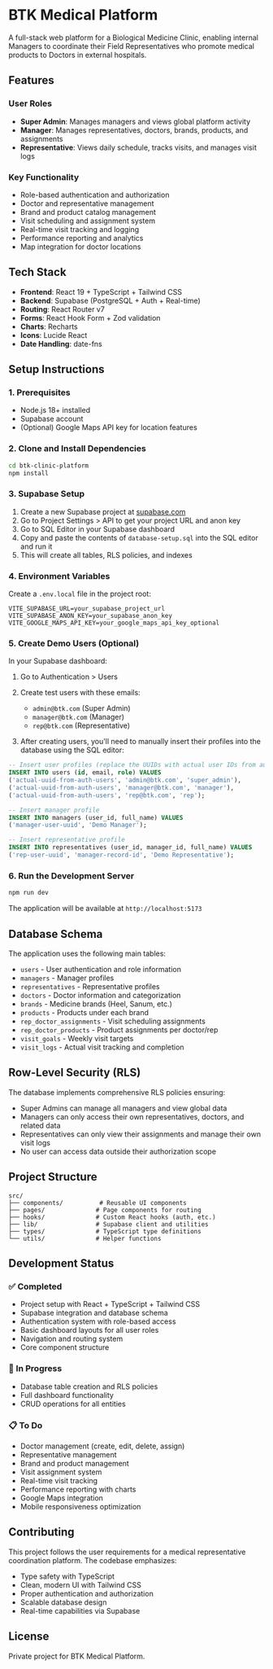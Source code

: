 # BTK Medical Platform

A full-stack web platform for a Biological Medicine Clinic, enabling internal Managers to coordinate their Field Representatives who promote medical products to Doctors in external hospitals.

## Features

### User Roles
- **Super Admin**: Manages managers and views global platform activity
- **Manager**: Manages representatives, doctors, brands, products, and assignments
- **Representative**: Views daily schedule, tracks visits, and manages visit logs

### Key Functionality
- Role-based authentication and authorization
- Doctor and representative management
- Brand and product catalog management
- Visit scheduling and assignment system
- Real-time visit tracking and logging
- Performance reporting and analytics
- Map integration for doctor locations

## Tech Stack

- **Frontend**: React 19 + TypeScript + Tailwind CSS
- **Backend**: Supabase (PostgreSQL + Auth + Real-time)
- **Routing**: React Router v7
- **Forms**: React Hook Form + Zod validation
- **Charts**: Recharts
- **Icons**: Lucide React
- **Date Handling**: date-fns

## Setup Instructions

### 1. Prerequisites

- Node.js 18+ installed
- Supabase account
- (Optional) Google Maps API key for location features

### 2. Clone and Install Dependencies

```bash
cd btk-clinic-platform
npm install
```

### 3. Supabase Setup

1. Create a new Supabase project at [supabase.com](https://supabase.com)
2. Go to Project Settings > API to get your project URL and anon key
3. Go to SQL Editor in your Supabase dashboard
4. Copy and paste the contents of `database-setup.sql` into the SQL editor and run it
5. This will create all tables, RLS policies, and indexes

### 4. Environment Variables

Create a `.env.local` file in the project root:

```env
VITE_SUPABASE_URL=your_supabase_project_url
VITE_SUPABASE_ANON_KEY=your_supabase_anon_key
VITE_GOOGLE_MAPS_API_KEY=your_google_maps_api_key_optional
```

### 5. Create Demo Users (Optional)

In your Supabase dashboard:

1. Go to Authentication > Users
2. Create test users with these emails:
   - `admin@btk.com` (Super Admin)
   - `manager@btk.com` (Manager)  
   - `rep@btk.com` (Representative)

3. After creating users, you'll need to manually insert their profiles into the database using the SQL editor:

```sql
-- Insert user profiles (replace the UUIDs with actual user IDs from auth.users)
INSERT INTO users (id, email, role) VALUES 
('actual-uuid-from-auth-users', 'admin@btk.com', 'super_admin'),
('actual-uuid-from-auth-users', 'manager@btk.com', 'manager'),
('actual-uuid-from-auth-users', 'rep@btk.com', 'rep');

-- Insert manager profile
INSERT INTO managers (user_id, full_name) VALUES 
('manager-user-uuid', 'Demo Manager');

-- Insert representative profile  
INSERT INTO representatives (user_id, manager_id, full_name) VALUES 
('rep-user-uuid', 'manager-record-id', 'Demo Representative');
```

### 6. Run the Development Server

```bash
npm run dev
```

The application will be available at `http://localhost:5173`

## Database Schema

The application uses the following main tables:

- `users` - User authentication and role information
- `managers` - Manager profiles
- `representatives` - Representative profiles  
- `doctors` - Doctor information and categorization
- `brands` - Medicine brands (Heel, Sanum, etc.)
- `products` - Products under each brand
- `rep_doctor_assignments` - Visit scheduling assignments
- `rep_doctor_products` - Product assignments per doctor/rep
- `visit_goals` - Weekly visit targets
- `visit_logs` - Actual visit tracking and completion

## Row-Level Security (RLS)

The database implements comprehensive RLS policies ensuring:

- Super Admins can manage all managers and view global data
- Managers can only access their own representatives, doctors, and related data
- Representatives can only view their assignments and manage their own visit logs
- No user can access data outside their authorization scope

## Project Structure

```
src/
├── components/          # Reusable UI components
├── pages/              # Page components for routing
├── hooks/              # Custom React hooks (auth, etc.)
├── lib/                # Supabase client and utilities  
├── types/              # TypeScript type definitions
└── utils/              # Helper functions
```

## Development Status

### ✅ Completed
- Project setup with React + TypeScript + Tailwind CSS
- Supabase integration and database schema
- Authentication system with role-based access
- Basic dashboard layouts for all user roles
- Navigation and routing system
- Core component structure

### 🚧 In Progress
- Database table creation and RLS policies
- Full dashboard functionality
- CRUD operations for all entities

### 📋 To Do
- Doctor management (create, edit, delete, assign)
- Representative management 
- Brand and product management
- Visit assignment system
- Real-time visit tracking
- Performance reporting with charts
- Google Maps integration
- Mobile responsiveness optimization

## Contributing

This project follows the user requirements for a medical representative coordination platform. The codebase emphasizes:

- Type safety with TypeScript
- Clean, modern UI with Tailwind CSS
- Proper authentication and authorization
- Scalable database design
- Real-time capabilities via Supabase

## License

Private project for BTK Medical Platform.